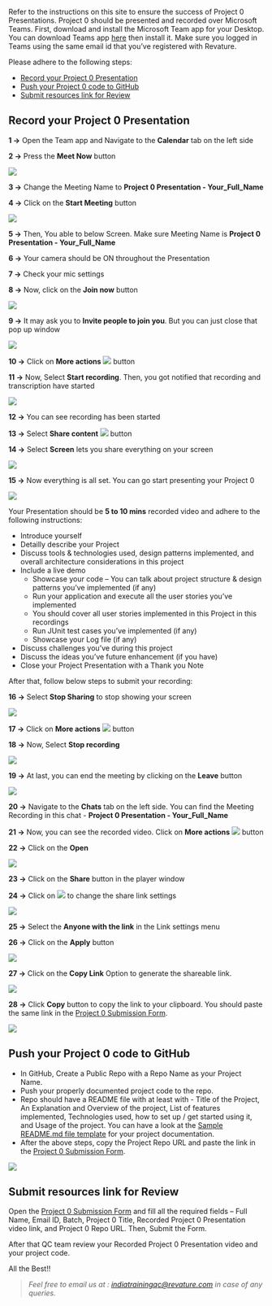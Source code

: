 Refer to the instructions on this site to ensure the success of Project 0 Presentations. Project 0 should be presented and recorded over Microsoft Teams. First, download and install the Microsoft Team app for your Desktop. You can download Teams app [here](https://www.microsoft.com/en-in/microsoft-teams/download-app) then install it. Make sure you logged in Teams using the same email id that you’ve registered with Revature. 

Please adhere to the following steps:
  - [Record your Project 0 Presentation](./index.md#record-your-project-0-presentation)
  - [Push your Project 0 code to GitHub](./index.md#push-your-project-0-code-to-github)
  - [Submit resources link for Review](./index.md#submit-resources-link-for-review)

## Record your Project 0 Presentation

**1 ->** Open the Team app and Navigate to the **Calendar** tab on the left side

**2 ->** Press the **Meet Now** button

![](./images/pic1.png)

**3 ->** Change the Meeting Name to **Project 0 Presentation - Your_Full_Name**

**4 ->** Click on the **Start Meeting** button

![](./images/pic2.png)

**5 ->** Then, You able to below Screen. Make sure Meeting Name is **Project 0 Presentation - Your_Full_Name**

**6 ->** Your camera should be ON throughout the Presentation 

**7 ->** Check your mic settings

**8 ->** Now, click on the **Join now** button

![](./images/pic3.png)

**9 ->** It may ask you to **Invite people to join you**. But you can just close that pop up window

![](./images/pic4.png)

**10 ->** Click on **More actions** ![](./images/moreactions.jpg) button

**11 ->** Now, Select **Start recording**. Then, you got notified that recording and transcription have started

![](./images/pic5.png)

**12 ->** You can see recording has been started 

**13 ->** Select **Share content** ![](./images/sharescreen.png) button 

**14 ->** Select **Screen** lets you share everything on your screen 

![](./images/pic6.png)

**15 ->** Now everything is all set. You can go start presenting your Project 0 

![](./images/pic7.png)

Your Presentation should be **5 to 10 mins** recorded video and adhere to the following instructions: 

  - Introduce yourself  
  - Detailly describe your Project 
  - Discuss tools & technologies used, design patterns implemented, and overall architecture considerations in this project
  - Include a live demo 
    - Showcase your code – You can talk about project structure & design patterns you’ve implemented (if any) 
    - Run your application and execute all the user stories you’ve implemented 
    - You should cover all user stories implemented in this Project in this recordings 
    - Run JUnit test cases you’ve implemented (if any) 
    - Showcase your Log file (if any) 
  - Discuss challenges you’ve during this project 
  - Discuss the ideas you’ve future enhancement (if you have)
  - Close your Project Presentation with a Thank you Note

After that, follow below steps to submit your recording:

**16 ->** Select **Stop Sharing** to stop showing your screen

![](./images/pic8.png)

**17 ->** Click on **More actions** ![](./images/moreactions.jpg) button

**18 ->** Now, Select **Stop recording**

![](./images/pic9.png)

**19 ->** At last, you can end the meeting by clicking on the **Leave** button
 
![](./images/pic10.png)

**20 ->** Navigate to the **Chats** tab on the left side. You can find the Meeting Recording in this chat - **Project 0 Presentation -  Your_Full_Name**

**21 ->** Now, you can see the recorded video. Click on **More actions** ![](./images/moreactions.jpg) button

**22 ->** Click on the **Open**

![](./images/pic11.png)

**23 ->** Click on the **Share** button in the player window

**24 ->** Click on ![](./images/simple.png) to change the share link settings

![](./images/pic12.png) 

**25 ->** Select the **Anyone with the link** in the Link settings menu

**26 ->** Click on the **Apply** button 

![](./images/pic13.png)

**27 ->** Click on the **Copy Link** Option to generate the shareable link.

![](./images/pic14.png)

**28 ->** Click **Copy** button to copy the link to your clipboard. You should paste the same link in the [Project 0 Submission Form](https://forms.office.com/r/KNyE8qaezj).

![](./images/pic15.png)

## Push your Project 0 code to GitHub

- In GitHub, Create a Public Repo with a Repo Name as your Project Name. 
- Push your properly documented project code to the repo. 
- Repo should have a README file with at least with - Title of the Project, An Explanation and Overview of the project, List of features implemented, Technologies used, how to set up / get started using it, and Usage of the project. You can have a look at the [Sample README.md file template](https://github.com/PorkodiVenkatesh/PROJECT-NAME) for your project documentation. 
- After the above steps, copy the Project Repo URL and paste the link in the [Project 0 Submission Form](https://forms.office.com/r/KNyE8qaezj).

![](./images/GithubProjectUrl.png)

## Submit resources link for Review

Open the [Project 0 Submission Form](https://forms.office.com/r/KNyE8qaezj) and fill all the required fields – Full Name, Email ID, Batch, Project 0 Title, Recorded Project 0 Presentation video link, and Project 0 Repo URL. Then, Submit the Form. 

After that QC team review your Recorded Project 0 Presentation video and your project code.  

All the Best!! 

 
 > *Feel free to email us at : [indiatrainingqc@revature.com](mailto:indiatrainingqc@revature.com) in case of any queries.*
